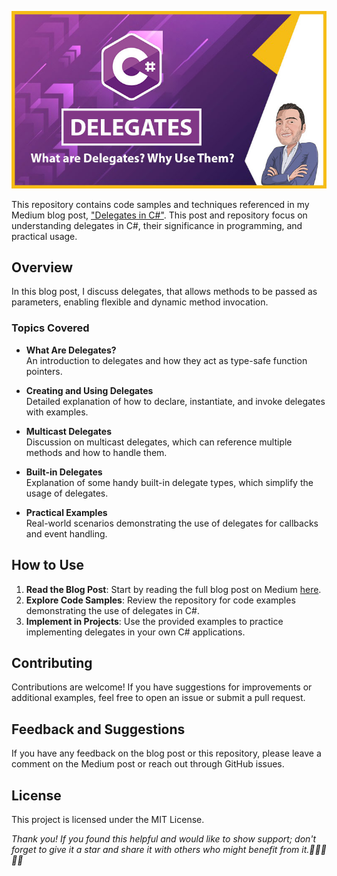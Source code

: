 ![Delegates in C#](/cover.jpg "Delegates in C#")

This repository contains code samples and techniques referenced in my Medium blog post, ["Delegates in C#"](https://medium.com/@jepozdemir/delegates-in-c-155f062d0f6d). This post and repository focus on understanding delegates in C#, their significance in programming, and practical usage.

## Overview
In this blog post, I discuss delegates, that allows methods to be passed as parameters, enabling flexible and dynamic method invocation.

### Topics Covered

- **What Are Delegates?**  
  An introduction to delegates and how they act as type-safe function pointers.

- **Creating and Using Delegates**  
  Detailed explanation of how to declare, instantiate, and invoke delegates with examples.

- **Multicast Delegates**  
  Discussion on multicast delegates, which can reference multiple methods and how to handle them.

- **Built-in Delegates**  
  Explanation of some handy built-in delegate types, which simplify the usage of delegates.

- **Practical Examples**  
  Real-world scenarios demonstrating the use of delegates for callbacks and event handling.

## How to Use
1. **Read the Blog Post**: Start by reading the full blog post on Medium [here](https://medium.com/@jepozdemir/delegates-in-c-155f062d0f6d).
2. **Explore Code Samples**: Review the repository for code examples demonstrating the use of delegates in C#.
3. **Implement in Projects**: Use the provided examples to practice implementing delegates in your own C# applications.

## Contributing
Contributions are welcome! If you have suggestions for improvements or additional examples, feel free to open an issue or submit a pull request.

## Feedback and Suggestions
If you have any feedback on the blog post or this repository, please leave a comment on the Medium post or reach out through GitHub issues.

## License
This project is licensed under the MIT License.

*Thank you!*
*If you found this helpful and would like to show support; don't forget to give it a star and share it with others who might benefit from it.👏👏👏👏👏*

